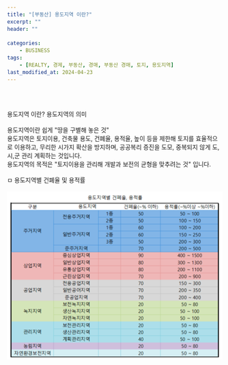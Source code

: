```yaml
---
title: "[부동산] 용도지역 이란?"
excerpt: ""
header: ""

categories:
    - BUSINESS
tags:
    - [REALTY, 경제, 부동산, 경매, 부동산 경매, 토지, 용도지역]
last_modified_at: 2024-04-23
---
```

<br><br>

용도지역 이란? 용도지역의 의미 <br>
<br>
용도지역이란 쉽게 "땅을 구별해 놓은 것"<br>
용도지역은 토지이용, 건축물 용도, 건폐율, 용적율, 높이 등을 제한해 토지를 효율적으로 이용하고, 무리한 시가지 확산을 방지하며, 공공복리 증진을 도모, 중복되지 않게 도,시,군 관리 계획하는 것입니다.<br>
용도지역의 목적은 "토지이용을 관리해 개발과 보전의 균형을 맞추려는 것" 입니다.<br>
<br>
ㅁ 용도지역별 건폐율 및 용적률<br>
<br>
![](/upload/realty/zoning.png)


<br>

<br><br>
